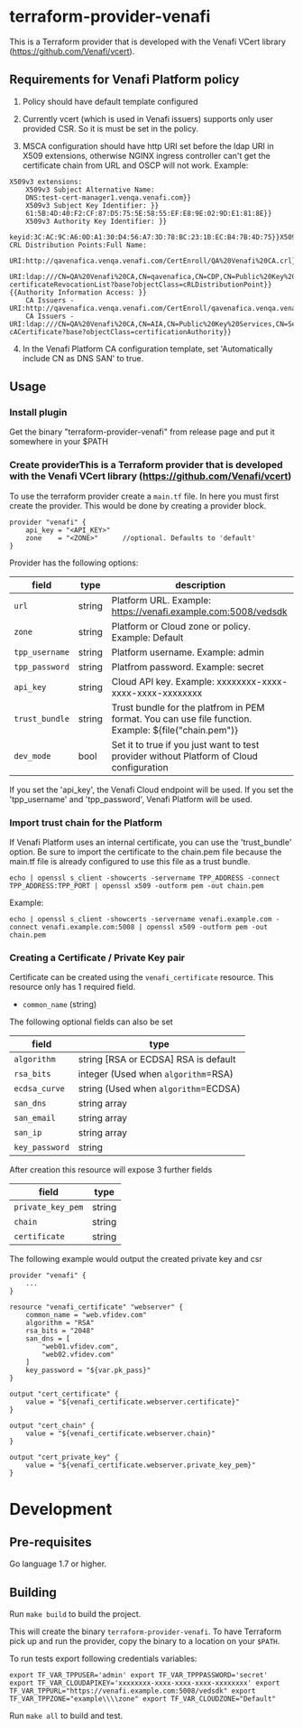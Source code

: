 # terraform-provider-venafi

This is a Terraform provider that is developed with the Venafi VCert library (https://github.com/Venafi/vcert).

## Requirements for Venafi Platform policy

1. Policy should have default template configured

2. Currently vcert (which is used in Venafi issuers) supports only user provided CSR. So it is must be set in the policy.

3. MSCA configuration should have http URI set before the ldap URI in X509 extensions, otherwise NGINX ingress controller can't get the certificate chain from URL and OSCP will not work. Example:

```
X509v3 extensions:
    X509v3 Subject Alternative Name:
    DNS:test-cert-manager1.venqa.venafi.com}}
    X509v3 Subject Key Identifier: }}
    61:5B:4D:40:F2:CF:87:D5:75:5E:58:55:EF:E8:9E:02:9D:E1:81:8E}}
    X509v3 Authority Key Identifier: }}
    keyid:3C:AC:9C:A6:0D:A1:30:D4:56:A7:3D:78:BC:23:1B:EC:B4:7B:4D:75}}X509v3 CRL Distribution Points:Full Name:
    URI:http://qavenafica.venqa.venafi.com/CertEnroll/QA%20Venafi%20CA.crl}}
    URI:ldap:///CN=QA%20Venafi%20CA,CN=qavenafica,CN=CDP,CN=Public%20Key%20Services,CN=Services,CN=Configuration,DC=venqa,DC=venafi,DC=com?certificateRevocationList?base?objectClass=cRLDistributionPoint}}{{Authority Information Access: }}
    CA Issuers - URI:http://qavenafica.venqa.venafi.com/CertEnroll/qavenafica.venqa.venafi.com_QA%20Venafi%20CA.crt}}
    CA Issuers - URI:ldap:///CN=QA%20Venafi%20CA,CN=AIA,CN=Public%20Key%20Services,CN=Services,CN=Configuration,DC=venqa,DC=venafi,DC=com?cACertificate?base?objectClass=certificationAuthority}}
```

4.  In the Venafi Platform CA configuration template, set  'Automatically include CN as DNS SAN'  to true.

## Usage
### Install plugin

Get the binary "terraform-provider-venafi" from release page and put it somewhere in your $PATH

### Create providerThis is a Terraform provider that is developed with the Venafi VCert library (https://github.com/Venafi/vcert)
To use the terraform provider create a `main.tf` file. In here you must first create the provider. This would be done by creating a provider block.

```
provider "venafi" {
    api_key = "<API_KEY>"
    zone    = "<ZONE>"      //optional. Defaults to 'default'
}
```

Provider has the following options:

| field          | type    |description                                                  |
| -------------- | --------|-------------------------------------------------------------|
| `url`          |string   |Platform URL. Example: https://venafi.example.com:5008/vedsdk|
| `zone`         |string   |Platform or Cloud zone or policy. Example: Default|
| `tpp_username` |string   |Platform username. Example: admin|
| `tpp_password` |string   |Platfrom password. Example: secret|
| `api_key`      |string   |Cloud API key. Example: xxxxxxxx-xxxx-xxxx-xxxx-xxxxxxxx|
| `trust_bundle` |string   |Trust bundle for the platfrom in PEM format. You can use file function. Example: ${file("chain.pem")}|
| `dev_mode`    |bool     |Set it to true if you just want to test provider without Platform of Cloud configuration|

If you set the 'api_key', the Venafi Cloud endpoint will be used.  If you set the 'tpp_username' and  'tpp_password', Venafi Platform will be used.

### Import trust chain for the Platform
If Venafi Platform uses an internal certificate, you can use the 'trust_bundle' option. Be sure to import the certificate to the chain.pem file because the main.tf file is already configured to use this file as a trust bundle.

```
echo | openssl s_client -showcerts -servername TPP_ADDRESS -connect TPP_ADDRESS:TPP_PORT | openssl x509 -outform pem -out chain.pem
```

Example:

```
echo | openssl s_client -showcerts -servername venafi.example.com -connect venafi.example.com:5008 | openssl x509 -outform pem -out chain.pem
```

### Creating a Certificate / Private Key pair

Certificate can be created using the `venafi_certificate` resource. This resource only has 1 required field.
- `common_name` (string)

The following optional fields can also be set

| field          | type                                  |
| -------------- | --------------------------------------|
| `algorithm`    | string [RSA or ECDSA]   RSA is default|
| `rsa_bits`     | integer (Used when `algorithm`=RSA)   |
| `ecdsa_curve`  | string (Used when `algorithm`=ECDSA)  |
| `san_dns`      | string array                          |
| `san_email`    | string array                          |
| `san_ip`       | string array                          |
| `key_password` | string                                |

After creation this resource will expose 3 further fields

| field             |type    |
| ----------------- | ------ |
| `private_key_pem` | string |
| `chain`           | string |
| `certificate`     | string |

The following example would output the created private key and csr

```
provider "venafi" {
    ...
}

resource "venafi_certificate" "webserver" {
    common_name = "web.vfidev.com"
    algorithm = "RSA"
    rsa_bits = "2048"
    san_dns = [
        "web01.vfidev.com",
        "web02.vfidev.com"
    ]
    key_password = "${var.pk_pass}"
}

output "cert_certificate" {
    value = "${venafi_certificate.webserver.certificate}"
}

output "cert_chain" {
    value = "${venafi_certificate.webserver.chain}"
}

output "cert_private_key" {
    value = "${venafi_certificate.webserver.private_key_pem}"
}
```

# Development

## Pre-requisites
Go language 1.7 or higher.

## Building

Run `make build` to build the project.

This will create the binary `terraform-provider-venafi`. To have Terraform pick up and run the provider, copy the binary to a location on your `$PATH`.

To run tests export following credentials variables:

`
export TF_VAR_TPPUSER='admin'
export TF_VAR_TPPPASSWORD='secret'
export TF_VAR_CLOUDAPIKEY='xxxxxxxx-xxxx-xxxx-xxxx-xxxxxxxx'
export TF_VAR_TPPURL="https://venafi.example.com:5008/vedsdk"
export TF_VAR_TPPZONE="example\\\\zone"
export TF_VAR_CLOUDZONE="Default"
`

Run `make all` to build and test.



